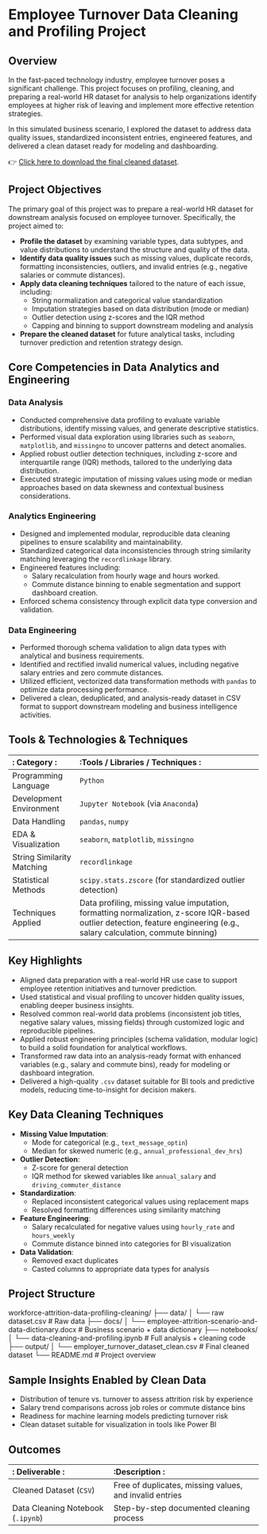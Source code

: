 # Employee Turnover Data Cleaning and Profiling Project

## Overview

In the fast-paced technology industry, employee turnover poses a significant challenge. This project focuses on profiling, cleaning, and preparing a real-world HR dataset for analysis to help organizations identify employees at higher risk of leaving and implement more effective retention strategies.

In this simulated business scenario, I explored the dataset to address data quality issues, standardized inconsistent entries, engineered features, and delivered a clean dataset ready for modeling and dashboarding.

👉 [Click here to download the final cleaned dataset](output/employer_turnover_dataset_clean.csv).

## Project Objectives

The primary goal of this project was to prepare a real-world HR dataset for downstream analysis focused on employee turnover. Specifically, the project aimed to:

- **Profile the dataset** by examining variable types, data subtypes, and value distributions to understand the structure and quality of the data.
- **Identify data quality issues** such as missing values, duplicate records, formatting inconsistencies, outliers, and invalid entries (e.g., negative salaries or commute distances).
- **Apply data cleaning techniques** tailored to the nature of each issue, including:
    - String normalization and categorical value standardization
    - Imputation strategies based on data distribution (mode or median)
    - Outlier detection using z-scores and the IQR method
    - Capping and binning to support downstream modeling and analysis
- **Prepare the cleaned dataset** for future analytical tasks, including turnover prediction and retention strategy design.

## Core Competencies in Data Analytics and Engineering

### Data Analysis
- Conducted comprehensive data profiling to evaluate variable distributions, identify missing values, and generate descriptive statistics.
- Performed visual data exploration using libraries such as `seaborn`, `matplotlib`, and `missingno` to uncover patterns and detect anomalies.
- Applied robust outlier detection techniques, including z-score and interquartile range (IQR) methods, tailored to the underlying data distribution.
- Executed strategic imputation of missing values using mode or median approaches based on data skewness and contextual business considerations.

### Analytics Engineering
- Designed and implemented modular, reproducible data cleaning pipelines to ensure scalability and maintainability.
- Standardized categorical data inconsistencies through string similarity matching leveraging the `recordlinkage` library.
- Engineered features including:
    - Salary recalculation from hourly wage and hours worked.
    - Commute distance binning to enable segmentation and support dashboard creation.
- Enforced schema consistency through explicit data type conversion and validation.

### Data Engineering
- Performed thorough schema validation to align data types with analytical and business requirements.
- Identified and rectified invalid numerical values, including negative salary entries and zero commute distances.
- Utilized efficient, vectorized data transformation methods with `pandas` to optimize data processing performance.
- Delivered a clean, deduplicated, and analysis-ready dataset in CSV format to support downstream modeling and business intelligence activities.

##  Tools & Technologies & Techniques

|: Category                                     :| :Tools / Libraries / Techniques                          :|
|:---------------------------------|:--------------------------------------------------- |
| Programming Language      |`Python`                                                                          |
| Development Environment | `Jupyter Notebook` (via `Anaconda`)              |
| Data Handling                            | `pandas`, `numpy`                                               | 
| EDA & Visualization                  | `seaborn`, `matplotlib`, `missingno`                  |
| String Similarity Matching   | `recordlinkage`                                                           |
| Statistical Methods   | `scipy.stats.zscore` (for standardized outlier detection)                           |
| Techniques Applied    | Data profiling, missing value imputation, formatting normalization, z-score  IQR-based outlier detection, feature engineering (e.g., salary calculation, commute binning) |

## Key Highlights

- Aligned data preparation with a real-world HR use case to support employee retention initiatives and turnover prediction.
- Used statistical and visual profiling to uncover hidden quality issues, enabling deeper business insights.
- Resolved common real-world data problems (inconsistent job titles, negative salary values, missing fields) through customized logic and reproducible pipelines.
- Applied robust engineering principles (schema validation, modular logic) to build a solid foundation for analytical workflows.
- Transformed raw data into an analysis-ready format with enhanced variables (e.g., salary and commute bins), ready for modeling or dashboard integration.
- Delivered a high-quality `.csv` dataset suitable for BI tools and predictive models, reducing time-to-insight for decision makers.

## Key Data Cleaning Techniques

- **Missing Value Imputation**:
  - Mode for categorical (e.g., `text_message_optin`)
  - Median for skewed numeric (e.g., `annual_professional_dev_hrs`)
- **Outlier Detection**:
  - Z-score for general detection
  - IQR method for skewed variables like `annual_salary` and `driving_commuter_distance`
- **Standardization**:
  - Replaced inconsistent categorical values using replacement maps
  - Resolved formatting differences using similarity matching
- **Feature Engineering**:
  - Salary recalculated for negative values using `hourly_rate` and `hours_weekly`
  - Commute distance binned into categories for BI visualization
- **Data Validation**:
  - Removed exact duplicates
  - Casted columns to appropriate data types for analysis

## Project Structure

workforce-attrition-data-profiling-cleaning/
├── data/
│ └── raw dataset.csv # Raw data
├── docs/
│ └── employee-attrition-scenario-and-data-dictionary.docx # Business scenario + data dictionary
├── notebooks/
│ └── data-cleaning-and-profiling.ipynb # Full analysis + cleaning code
├── output/
│ └── employer_turnover_dataset_clean.csv # Final cleaned dataset
└── README.md # Project overview

## Sample Insights Enabled by Clean Data

- Distribution of tenure vs. turnover to assess attrition risk by experience
- Salary trend comparisons across job roles or commute distance bins
- Readiness for machine learning models predicting turnover risk
- Clean dataset suitable for visualization in tools like Power BI

## Outcomes

|: Deliverable                                       :|:Description                                          :| 
|:------------------------------------------|:-----------------------------------------------|
| Cleaned Dataset (`CSV`)                       | Free of duplicates, missing values, and invalid entries |
| Data Cleaning Notebook (`.ipynb`)   | Step-by-step documented cleaning process                    |
